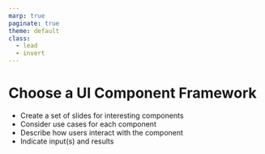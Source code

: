 ```yaml
---
marp: true
paginate: true
theme: default
class:
  - lead
  - invert
---
```


# Choose a UI Component Framework

- Create a set of slides for interesting components
- Consider use cases for each component
- Describe how users interact with the component
- Indicate input(s) and results